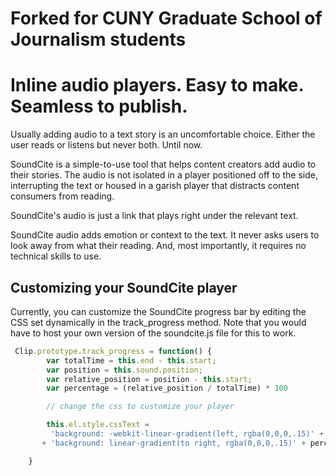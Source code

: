 # Forked for CUNY Graduate School of Journalism students

# Inline audio players. Easy to make. Seamless to publish.

Usually adding audio to a text story is an uncomfortable choice. Either the user reads or listens but never both. Until now.

SoundCite is a simple-to-use tool that helps content creators add audio to their stories. The audio is not isolated in a player positioned off to the side, interrupting the text or housed in a garish player that distracts content consumers from reading.

SoundCite's audio is just a link that plays right under the relevant text.

SoundCite audio adds emotion or context to the text. It never asks users to look away from what their reading. And, most importantly, it requires no technical skills to use.


## Customizing your SoundCite player

Currently, you can customize the SoundCite progress bar by editing the CSS set dynamically in the track_progress method. Note that you would have to host your own version of the soundcite.js file for this to work.

```javascript
 Clip.prototype.track_progress = function() {
        var totalTime = this.end - this.start;
        var position = this.sound.position;
        var relative_position = position - this.start;
        var percentage = (relative_position / totalTime) * 100

        // change the css to customize your player

        this.el.style.cssText = 
         'background: -webkit-linear-gradient(left, rgba(0,0,0,.15)' + percentage + '%, rgba(0,0,0,.05)' + (percentage + 1) + '%);'
       + 'background: linear-gradient(to right, rgba(0,0,0,.15)' + percentage + '%, rgba(0,0,0,.05)' + (percentage + 1) + '%);';

    }
```

